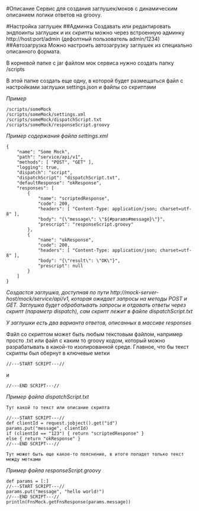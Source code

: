 #Описание
Сервис для создания заглушек/моков с динамическим описанием логики ответов на groovy. 

#Настройка заглушек
##Админка
Создавать или редактировать эндпоинты заглушек и их скрипты можно через встроенную админку http://host:port/admin (дефолтный пользователь admin/1234)
##Автозагрузка
Можно настроить автозагрузку заглушек из специально описанного формата.

В корневой папке с jar файлом мок сервиса нужно создать папку /scripts

В этой папке создать еще одну, в которой будет размещаться файл с настройками заглушки settings.json и файлы со скриптами

*Пример*

    /scripts/someMock
    /scripts/someMock/settings.xml
    /scripts/someMock/dispatchScript.txt
    /scripts/someMock/responseScript.groovy

*Пример содержания файла settings.xml*

    {
        "name": "Some Mock",
        "path": "service/api/v1",
        "methods": [ "POST", "GET" ],
        "logging": true,
        "dispatch": "script",
        "dispatchScript": "dispatchScript.txt",
        "defaultResponse": "okResponse",
        "responses": [
            {
                "name": "scriptedResponse",
                "code": 200,
                "headers": [ "Content-Type: application/json; charset=utf-8" ],
                "body": "{\"message\": \"${#params#message}\"}",
                "prescript": "responseScript.groovy"
            },
            {
                "name": "okResponse",
                "code": 200,
                "headers": [ "Content-Type: application/json; charset=utf-8" ],
                "body": "{\"result\": \"OK\"}",
                "prescript": null
            }
        ]
    }

*Создастся заглушка, доступная по пути http://mock-server-host/mock/service/api/v1, которая ожидает запросы на методы*
*POST и GET. Заглушка будет обрабатывать запросы и отдавать ответы через скрипт (параметр dispatch), сам скрипт лежит в*
*файле dispatchScript.txt*

*У заглушки есть два варианта ответов, описанных в массиве responses*

Файл со скриптом может быть любым текстовым файлом, например просто .txt или файл с каким то groovy кодом, который можно 
разрабатывать в какой-то изолированной среде. Главное, что бы текст скрипты был обернут в ключевые метки 
    
    //---START SCRIPT---// 

и

    //---END SCRIPT---//

*Пример файла dispatchScript.txt*

    Тут какой то текст или описание скрипта

    //---START SCRIPT---//
    def clientId = request.jobject().get("id")
    params.put("message", clientId)
    if (clientId == "123") { return "scriptedResponse" } 
    else { return "okResponse" }
    //---END SCRIPT---//

    Тут может быть еще какое-то пояснение, в итоге попадет только текст между метками

*Пример файла responseScript.groovy*

    def params = [:]
    //---START SCRIPT---//
    params.put("message", "hello world!")
    //---END SCRIPT---//
    println(FnsMock.getFnsResponse(params.message))
